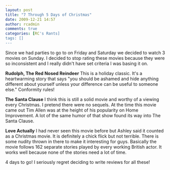 ```yaml
---
layout: post
title: "7 Through 5 Days of Christmas"
date: 2009-12-21 14:57
author: rcadmin
comments: true
categories: [RC's Rants]
tags: []
---
```

Since we had parties to go to on Friday and Saturday we decided to watch 3 movies on Sunday. I decided to stop rating these movies because they were so inconsistent and I really didn't have set criteria I was basing it on.

<strong>Rudolph, The Red Nosed Reindeer</strong>
This is a holiday classic. It's a heartwarming story that says "you should be ashamed and hide anything different about yourself unless your difference can be useful to someone else." Conformity rules! 

<strong>The Santa Clause</strong>
I think this is still a solid movie and worthy of a viewing every Christmas. I pretend there were no sequels. At the time this movie came out Tim Allen was at the height of his popularity on Home Improvement. A lot of the same humor of that show found its way into The Santa Clause. 

<strong>Love Actually</strong>
I had never seen this movie before but Ashley said it counted as a Christmas movie. It is definitely a chick flick but not terrible. There is some nudity thrown in there to make it interesting for guys. Basically the movie follows 162 separate stories played by every working British actor. It works well because none of the stories need a lot of time. 

4 days to go! I seriously regret deciding to write reviews for all these!




